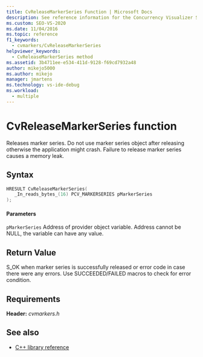 ```yaml
---
title: CvReleaseMarkerSeries Function | Microsoft Docs
description: See reference information for the Concurrency Visualizer SDK function CvReleaseMarkerSeries (C library).
ms.custom: SEO-VS-2020
ms.date: 11/04/2016
ms.topic: reference
f1_keywords: 
  - cvmarkers/CvReleaseMarkerSeries
helpviewer_keywords: 
  - CvReleaseMarkerSeries method
ms.assetid: 3b4711ee-e534-411d-9128-f69cd7932a48
author: mikejo5000
ms.author: mikejo
manager: jmartens
ms.technology: vs-ide-debug
ms.workload: 
  - multiple
---
```

# CvReleaseMarkerSeries function
Releases marker series. Do not use marker series object after releasing otherwise the application might crash. Failure to release marker series causes a memory leak.

## Syntax

```C
HRESULT CvReleaseMarkerSeries(
   _In_reads_bytes_(16) PCV_MARKERSERIES pMarkerSeries
);
```

#### Parameters
 `pMarkerSeries`
 Address of provider object variable. Address cannot be NULL, the variable can have any value.

## Return Value
 S_OK when marker series is successfully released or error code in case there were any errors. Use SUCCEEDED/FAILED macros to check for error condition.

## Requirements
 **Header:** *cvmarkers.h*

## See also
- [C++ library reference](../profiling/cpp-library-reference.md)